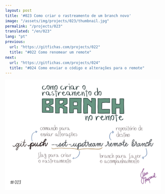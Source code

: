```yaml
---
layout: post
title: '#023 Como criar o rastreamento de um branch novo'
image: "/assets/img/projects/023/thumbnail.jpg"
permalink: "/projects/023"
translated: "/en/023"
lang: "pt"
previous:
  url: "https://gitfichas.com/projects/022"
  title: "#022 Como renomear um remote"
next:
  url: "https://gitfichas.com/projects/024"
  title: "#024 Como enviar o código e alterações para o remote"
---
```


<img alt="Use git push --set-upstream remote branch para configurar o rastreamento de um novo branch no remote" src="/assets/img/projects/023/full.jpg">